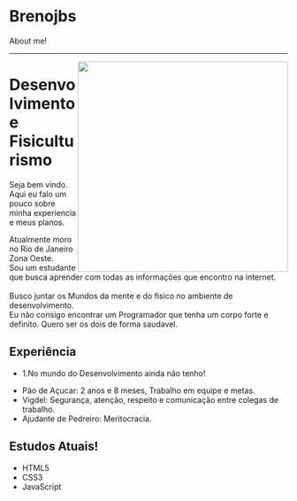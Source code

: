 # Brenojbs
About me!

<hr>
<img align="right" src="https://octocat-generator-assets.githubusercontent.com/my-octocat-1617470191191.png" width="380px" heigth="380px">

<h1>Desenvolvimento e Fisiculturismo</h1>
<p align="left"> Seja bem vindo. Aqui eu falo um pouco sobre minha experiencia e meus planos. <br>
  
  Atualmente moro no Rio de Janeiro Zona Oeste.<br>
  Sou um estudante que busca aprender com todas as informações que encontro na internet.<br>
  <br>
  Busco juntar os Mundos da mente e do fisico no ambiente de desenvolvimento.<br>
  Eu não consigo encontrar um Programador que tenha um corpo forte e definito. Quero ser os dois de forma saudavel.
</p>
<h2>Experiência</h2>
<ul>
        <li><p>1.No mundo do Desenvolvimento ainda não tenho!</p></li>

<li>Pão de Açucar: 2 anos e 8 meses, Trabalho em equipe e metas.</li>
<li>Vigdel: Segurança, atenção, respeito e comunicação entre colegas de trabalho.</li>
<li>Ajudante de Pedreiro: Meritocracia.</li>
</ul>
<h2> Estudos Atuais!</h2>
<p>
  <ul>
    <li>HTML5</li>
    <li>CSS3</li>
    <li>JavaScript</li>
   
  </ul>
</p>
